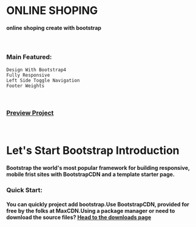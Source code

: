 # ONLINE SHOPING
#### online shoping create with bootstrap

<br />

### Main Featured:
    Design With Bootstrap4
    Fully Responsive 
    Left Side Toggle Navigation
    Footer Weights

<br />

### [Preview Project](https://romanakhatun.github.io/online-shoping/)

  <br/>                          
                            
# Let's Start Bootstrap Introduction
#### Bootstrap the world's most popular framework for building responsive, mobile frist sites with BootstrapCDN and a template starter page.

### Quick Start:
#### You can quickly project add bootstrap.Use BootstrapCDN, provided for free by the folks at MaxCDN.Using a package manager or need to download the source files? [Head to the downloads page](https://getbootstrap.com/docs/4.0/getting-started/download/)
